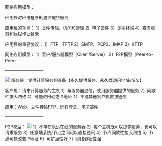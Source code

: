 网络应用模型：

应用层对应用程序的通信提供服务

应用层的功能：
1）文件传输、访问和管理
2）电子邮件
3）虚拟终端
4）查询服务和远程作业登录

应用层的重要协议：
1）FTP、TFTP
2）SMTP、POP3、IMAP
3）HTTP

网络应用模型：
1）客户/服务器模型（Client/Server）
2）P2P模型（Peer-to-Peer）

—————————

![](https://tva1.sinaimg.cn/large/008eGmZEly1goslaudnb2j30hl0avq55.jpg)
服务器：提供计算服务的设备【永久提供服务、永久性访问地址/域名】

客户机：请求计算服务的主机
1）与服务器通信，使用服务器提供的服务
2）间歇性接入网络
3）可能使用动态IP地址
4）不与其他客户机直接通信

应用：Web、文件传输FTP、远程登录、电子邮件

—————————

P2P模型：
![](https://tva1.sinaimg.cn/large/008eGmZEly1goslbb0yz9j30fd0da76v.jpg)
1）不存在永远在线的服务器
2）每个主机既可以提供服务，也可以请求服务
3）任意端系统/节点之间可以直接通讯
4）节点间歇性接入网络
5）节点可能改变IP地址
6）可扩展性好
7）网络健壮性强